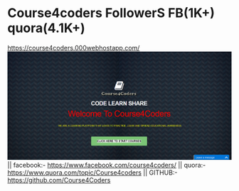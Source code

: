 # Course4coders FollowerS FB(1K+) quora(4.1K+)
https://course4coders.000webhostapp.com/<br/>
![](images/Capture.PNG)
|| facebook:- https://www.facebook.com/course4coders/
|| quora:- https://www.quora.com/topic/Course4coders
|| GITHUB:- https://github.com/Course4Coders
